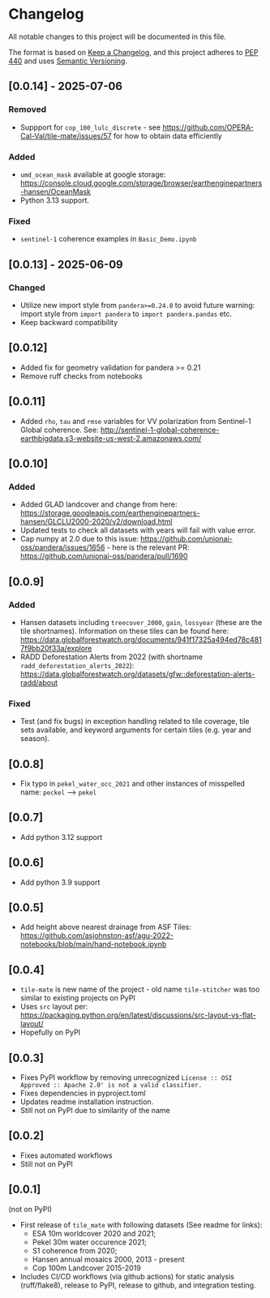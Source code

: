 # Changelog

All notable changes to this project will be documented in this file.

The format is based on [Keep a Changelog](https://keepachangelog.com/en/1.0.0/),
and this project adheres to [PEP 440](https://www.python.org/dev/peps/pep-0440/)
and uses [Semantic Versioning](https://semver.org/spec/v2.0.0.html).

## [0.0.14] - 2025-07-06

### Removed
- Suppport for `cop_100_lulc_discrete` - see https://github.com/OPERA-Cal-Val/tile-mate/issues/57 for how to obtain data efficiently
  
### Added
- `umd_ocean_mask` available at google storage: https://console.cloud.google.com/storage/browser/earthenginepartners-hansen/OceanMask
- Python 3.13 support.

### Fixed
- `sentinel-1` coherence examples in `Basic_Demo.ipynb`

## [0.0.13] - 2025-06-09

### Changed
* Utilize new import style from `pandera>=0.24.0` to avoid future warning: import style from `import pandera` to `import pandera.pandas` etc.
* Keep backward compatibility

## [0.0.12]
  * Added fix for geometry validation for pandera >= 0.21
  * Remove ruff checks from notebooks

## [0.0.11]
* Added `rho`, `tau` and `rmse` variables for VV polarization from Sentinel-1 Global coherence. See: http://sentinel-1-global-coherence-earthbigdata.s3-website-us-west-2.amazonaws.com/

## [0.0.10]

### Added
* Added GLAD landcover and change from here: https://storage.googleapis.com/earthenginepartners-hansen/GLCLU2000-2020/v2/download.html
* Updated tests to check all datasets with years will fail with value error.
* Cap numpy at 2.0 due to this issue: https://github.com/unionai-oss/pandera/issues/1656 - here is the relevant PR: https://github.com/unionai-oss/pandera/pull/1690


## [0.0.9]

### Added
* Hansen datasets including `treecover_2000`, `gain`, `lossyear` (these are the tile shortnames). Information on these tiles can be found here: https://data.globalforestwatch.org/documents/941f17325a494ed78c4817f9bb20f33a/explore
* RADD Deforestation Alerts from 2022 (with shortname `radd_deforestation_alerts_2022`): https://data.globalforestwatch.org/datasets/gfw::deforestation-alerts-radd/about

### Fixed
* Test (and fix bugs) in exception handling related to tile coverage, tile sets available, and keyword arguments for certain tiles (e.g. year and season).

## [0.0.8]
* Fix typo in `pekel_water_occ_2021` and other instances of misspelled name: `peckel` --> `pekel`

## [0.0.7]
* Add python 3.12 support

## [0.0.6]
* Add python 3.9 support

## [0.0.5]
* Add height above nearest drainage from ASF Tiles: https://github.com/asjohnston-asf/agu-2022-notebooks/blob/main/hand-notebook.ipynb

## [0.0.4]
* `tile-mate` is new name of the project - old name `tile-stitcher` was too similar to existing projects on PyPI
* Uses `src` layout per: https://packaging.python.org/en/latest/discussions/src-layout-vs-flat-layout/
* Hopefully on PyPI

## [0.0.3]
* Fixes PyPI workflow by removing unrecognized `License :: OSI Approved :: Apache 2.0' is not a valid classifier.`
* Fixes dependencies in pyproject.toml
* Updates readme installation instruction.
* Still not on PyPI due to similarity of the name

## [0.0.2]
* Fixes automated workflows
* Still not on PyPI

## [0.0.1]
(not on PyPI)

* First release of `tile_mate` with following datasets (See readme for links):
    - ESA 10m worldcover 2020 and 2021; 
    - Pekel 30m water occurence 2021; 
    - S1 coherence from 2020;  
    - Hansen annual mosaics 2000, 2013 - present
    - Cop 100m Landcover 2015-2019
* Includes CI/CD workflows (via github actions) for static analysis (ruff/flake8), release to PyPI, release to github, and integration testing.
